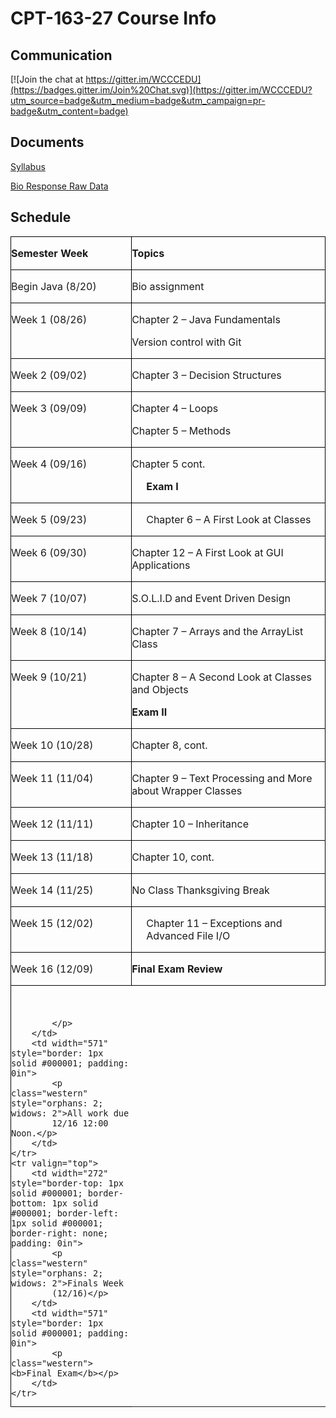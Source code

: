 # CPT-163-27 Course Info

## Communication
[![Join the chat at https://gitter.im/WCCCEDU](https://badges.gitter.im/Join%20Chat.svg)](https://gitter.im/WCCCEDU?utm_source=badge&utm_medium=badge&utm_campaign=pr-badge&utm_content=badge)

## Documents
[Syllabus](https://github.com/WCCCEDU/CPT-163-27-F2015-Course-Info/blob/master/cpt_163_27_syllabus.pdf)

[Bio Response Raw Data](https://github.com/WCCCEDU/CPT-163-27-F2015-Course-Info/blob/pks/bio_responses_raw_data/bio_responses.md)

## Schedule
<table width="845" cellpadding="0" cellspacing="0">
	<colgroup><col width="272">
	<col width="571">
	</colgroup><tbody><tr valign="top">
		<td width="272" style="border-top: 1px solid #000001; border-bottom: 1px solid #000001; border-left: 1px solid #000001; border-right: none; padding: 0in">
			<p class="western"><b>Semester Week</b></p>
		</td>
		<td width="571" style="border: 1px solid #000001; padding: 0in">
			<p class="western"><b>Topics</b></p>
		</td>
	</tr>
	<tr valign="top">
		<td width="272" style="border-top: 1px solid #000001; border-bottom: 1px solid #000001; border-left: 1px solid #000001; border-right: none; padding: 0in">
			<p class="western" style="orphans: 2; widows: 2">Begin Java (8/20)</p>
		</td>
		<td width="571" style="border: 1px solid #000001; padding: 0in">
			<p class="western" style="orphans: 2; widows: 2">Bio assignment</p>
		</td>
	</tr>
	<tr valign="top">
		<td width="272" style="border-top: 1px solid #000001; border-bottom: 1px solid #000001; border-left: 1px solid #000001; border-right: none; padding: 0in">
			<p class="western" style="orphans: 2; widows: 2">Week 1 (08/26)</p>
		</td>
		<td width="571" style="border: 1px solid #000001; padding: 0in">
			<p class="western" style="margin-bottom: 0.03in">Chapter 2 –
			Java Fundamentals</p>
			<p class="western">Version control with Git</p>
		</td>
	</tr>
	<tr valign="top">
		<td width="272" style="border-top: 1px solid #000001; border-bottom: 1px solid #000001; border-left: 1px solid #000001; border-right: none; padding: 0in">
			<p class="western" style="orphans: 2; widows: 2">Week 2 (09/02)</p>
		</td>
		<td width="571" style="border: 1px solid #000001; padding: 0in">
			<p class="western">Chapter 3 – Decision Structures</p>
		</td>
	</tr>
	<tr valign="top">
		<td width="272" style="border-top: 1px solid #000001; border-bottom: 1px solid #000001; border-left: 1px solid #000001; border-right: none; padding: 0in">
			<p class="western" style="orphans: 2; widows: 2">Week 3 (09/09)</p>
		</td>
		<td width="571" style="border: 1px solid #000001; padding: 0in">
			<p class="western" style="margin-bottom: 0.03in; font-weight: normal">
			Chapter 4 – Loops</p>
			<p class="western" style="font-weight: normal">Chapter 5 –
			Methods</p>
		</td>
	</tr>
	<tr valign="top">
		<td width="272" style="border-top: 1px solid #000001; border-bottom: 1px solid #000001; border-left: 1px solid #000001; border-right: none; padding: 0in">
			<p class="western" style="orphans: 2; widows: 2">Week 4 (09/16)</p>
		</td>
		<td width="571" style="border: 1px solid #000001; padding: 0in">
			<p class="western" style="margin-bottom: 0.03in; font-weight: normal">
			Chapter 5 cont.</p>
			<p class="western" style="margin-left: 0.24in; text-indent: 0in"><b>Exam
			I</b></p>
		</td>
	</tr>
	<tr valign="top">
		<td width="272" style="border-top: 1px solid #000001; border-bottom: 1px solid #000001; border-left: 1px solid #000001; border-right: none; padding: 0in">
			<p class="western" style="orphans: 2; widows: 2">Week 5 (09/23)</p>
		</td>
		<td width="571" style="border: 1px solid #000001; padding: 0in">
			<p class="western" style="margin-left: 0.24in; text-indent: 0in">Chapter
			6 – A First Look at Classes</p>
		</td>
	</tr>
	<tr valign="top">
		<td width="272" style="border-top: 1px solid #000001; border-bottom: 1px solid #000001; border-left: 1px solid #000001; border-right: none; padding: 0in">
			<p class="western" style="orphans: 2; widows: 2">Week 6 (09/30)</p>
		</td>
		<td width="571" style="border: 1px solid #000001; padding: 0in">
			<p class="western" style="margin-left: 0in; text-indent: 0in">    
			  Chapter 12 – A First Look at GUI Applications</p>
		</td>
	</tr>
	<tr valign="top">
		<td width="272" style="border-top: 1px solid #000001; border-bottom: 1px solid #000001; border-left: 1px solid #000001; border-right: none; padding: 0in">
			<p class="western" style="orphans: 2; widows: 2">Week 7 (10/07)</p>
		</td>
		<td width="571" style="border: 1px solid #000001; padding: 0in">
			<p class="western">S.O.L.I.D and Event Driven Design</p>
		</td>
	</tr>
	<tr valign="top">
		<td width="272" style="border-top: 1px solid #000001; border-bottom: 1px solid #000001; border-left: 1px solid #000001; border-right: none; padding: 0in">
			<p class="western" style="orphans: 2; widows: 2">Week 8 (10/14)</p>
		</td>
		<td width="571" style="border: 1px solid #000001; padding: 0in">
			<p class="western" style="margin-left: 0in; text-indent: 0in">    
			  Chapter 7 – Arrays and the ArrayList Class</p>
		</td>
	</tr>
	<tr valign="top">
		<td width="272" style="border-top: 1px solid #000001; border-bottom: 1px solid #000001; border-left: 1px solid #000001; border-right: none; padding: 0in">
			<p class="western" style="orphans: 2; widows: 2">Week 9 (10/21)</p>
		</td>
		<td width="571" style="border: 1px solid #000001; padding: 0in">
			<p class="western" style="margin-left: 0in; text-indent: 0in; margin-bottom: 0.03in">
			       Chapter 8 – A Second Look at Classes and Objects</p>
			<p class="western" style="margin-left: 0in; text-indent: 0in">    
			  <b>Exam II</b></p>
		</td>
	</tr>
	<tr valign="top">
		<td width="272" style="border-top: 1px solid #000001; border-bottom: 1px solid #000001; border-left: 1px solid #000001; border-right: none; padding: 0in">
			<p class="western" style="orphans: 2; widows: 2">Week 10 (10/28)</p>
		</td>
		<td width="571" style="border: 1px solid #000001; padding: 0in">
			<p class="western">Chapter 8, cont.</p>
		</td>
	</tr>
	<tr valign="top">
		<td width="272" style="border-top: 1px solid #000001; border-bottom: 1px solid #000001; border-left: 1px solid #000001; border-right: none; padding: 0in">
			<p class="western" style="orphans: 2; widows: 2">Week 11 (11/04)</p>
		</td>
		<td width="571" style="border: 1px solid #000001; padding: 0in">
			<p class="western" style="margin-left: 0in; text-indent: 0in">    
			  Chapter 9 – Text Processing and More about Wrapper Classes</p>
		</td>
	</tr>
	<tr valign="top">
		<td width="272" style="border-top: 1px solid #000001; border-bottom: 1px solid #000001; border-left: 1px solid #000001; border-right: none; padding: 0in">
			<p class="western" style="orphans: 2; widows: 2">Week 12 (11/11)</p>
		</td>
		<td width="571" style="border: 1px solid #000001; padding: 0in">
			<p class="western" style="margin-left: 0in; text-indent: 0in">    
			  Chapter 10 – Inheritance</p>
		</td>
	</tr>
	<tr valign="top">
		<td width="272" style="border-top: 1px solid #000001; border-bottom: 1px solid #000001; border-left: 1px solid #000001; border-right: none; padding: 0in">
			<p class="western" style="orphans: 2; widows: 2">Week 13 (11/18)</p>
		</td>
		<td width="571" style="border: 1px solid #000001; padding: 0in">
			<p class="western">Chapter 10, cont.</p>
		</td>
	</tr>
	<tr valign="top">
		<td width="272" style="border-top: 1px solid #000001; border-bottom: 1px solid #000001; border-left: 1px solid #000001; border-right: none; padding: 0in">
			<p class="western" style="orphans: 2; widows: 2">Week 14 (11/25)</p>
		</td>
		<td width="571" style="border: 1px solid #000001; padding: 0in">
			<p class="western">No Class Thanksgiving Break</p>
		</td>
	</tr>
	<tr valign="top">
		<td width="272" style="border-top: 1px solid #000001; border-bottom: 1px solid #000001; border-left: 1px solid #000001; border-right: none; padding: 0in">
			<p class="western" style="orphans: 2; widows: 2">Week 15 (12/02)</p>
		</td>
		<td width="571" style="border: 1px solid #000001; padding: 0in">
			<p class="western" style="margin-left: 0.24in; text-indent: 0in">Chapter
			11 – Exceptions and Advanced File I/O</p>
		</td>
	</tr>
	<tr valign="top">
		<td width="272" style="border-top: 1px solid #000001; border-bottom: 1px solid #000001; border-left: 1px solid #000001; border-right: none; padding: 0in">
			<p class="western" style="orphans: 2; widows: 2">Week 16 (12/09)</p>
		</td>
		<td width="571" style="border: 1px solid #000001; padding: 0in">
			<p class="western"><b>Final Exam Review</b></p>
		</td>
	</tr>
	<tr valign="top">
		<td width="272" style="border-top: 1px solid #000001; border-bottom: 1px solid #000001; border-left: 1px solid #000001; border-right: none; padding: 0in">
			<p class="western"><br>

			</p>
		</td>
		<td width="571" style="border: 1px solid #000001; padding: 0in">
			<p class="western" style="orphans: 2; widows: 2">All work due
			12/16 12:00 Noon.</p>
		</td>
	</tr>
	<tr valign="top">
		<td width="272" style="border-top: 1px solid #000001; border-bottom: 1px solid #000001; border-left: 1px solid #000001; border-right: none; padding: 0in">
			<p class="western" style="orphans: 2; widows: 2">Finals Week
			(12/16)</p>
		</td>
		<td width="571" style="border: 1px solid #000001; padding: 0in">
			<p class="western"><b>Final Exam</b></p>
		</td>
	</tr>
</tbody></table>
